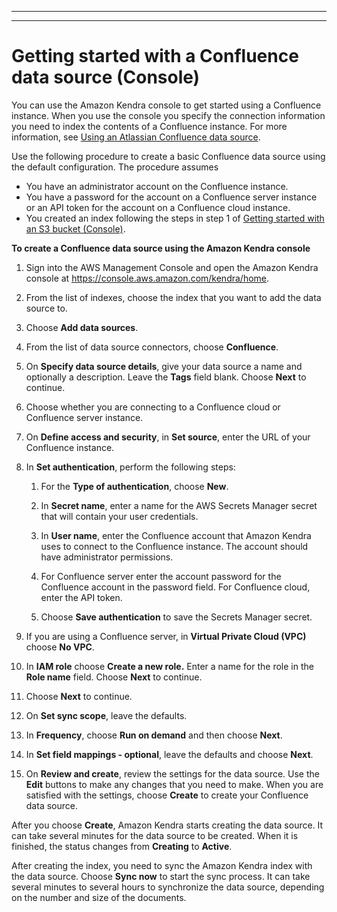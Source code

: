 --------

--------

# Getting started with a Confluence data source \(Console\)<a name="getting-started-confluence"></a>

You can use the Amazon Kendra console to get started using a Confluence instance\. When you use the console you specify the connection information you need to index the contents of a Confluence instance\. For more information, see [Using an Atlassian Confluence data source](data-source-confluence.md)\.

Use the following procedure to create a basic Confluence data source using the default configuration\. The procedure assumes 
+ You have an administrator account on the Confluence instance\.
+ You have a password for the account on a Confluence server instance or an API token for the account on a Confluence cloud instance\.
+ You created an index following the steps in step 1 of [Getting started with an S3 bucket \(Console\)](gs-console.md)\.

**To create a Confluence data source using the Amazon Kendra console**

1. Sign into the AWS Management Console and open the Amazon Kendra console at [https://console\.aws\.amazon\.com/kendra/home](https://console.aws.amazon.com/kendra/home)\.

1. From the list of indexes, choose the index that you want to add the data source to\.

1. Choose **Add data sources**\.

1. From the list of data source connectors, choose **Confluence**\.

1. On **Specify data source details**, give your data source a name and optionally a description\. Leave the **Tags** field blank\. Choose **Next** to continue\.

1. Choose whether you are connecting to a Confluence cloud or Confluence server instance\.

1. On **Define access and security**, in **Set source**, enter the URL of your Confluence instance\.

1. In **Set authentication**, perform the following steps:

   1. For the **Type of authentication**, choose **New**\.

   1. In **Secret name**, enter a name for the AWS Secrets Manager secret that will contain your user credentials\.

   1. In **User name**, enter the Confluence account that Amazon Kendra uses to connect to the Confluence instance\. The account should have administrator permissions\.

   1. For Confluence server enter the account password for the Confluence account in the password field\. For Confluence cloud, enter the API token\.

   1. Choose **Save authentication** to save the Secrets Manager secret\.

1. If you are using a Confluence server, in **Virtual Private Cloud \(VPC\)** choose **No VPC**\.

1. In **IAM role** choose **Create a new role\.** Enter a name for the role in the **Role name** field\. Choose **Next** to continue\.

1. Choose **Next** to continue\.

1. On **Set sync scope**, leave the defaults\.

1. In **Frequency**, choose **Run on demand** and then choose **Next**\.

1. In **Set field mappings \- optional**, leave the defaults and choose **Next**\.

1. On **Review and create**, review the settings for the data source\. Use the **Edit** buttons to make any changes that you need to make\. When you are satisfied with the settings, choose **Create** to create your Confluence data source\.

After you choose **Create**, Amazon Kendra starts creating the data source\. It can take several minutes for the data source to be created\. When it is finished, the status changes from **Creating** to **Active**\.

After creating the index, you need to sync the Amazon Kendra index with the data source\. Choose **Sync now** to start the sync process\. It can take several minutes to several hours to synchronize the data source, depending on the number and size of the documents\.